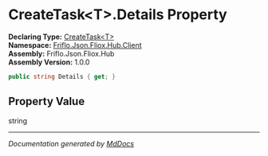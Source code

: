 ﻿<!--  
  <auto-generated>   
    The contents of this file were generated by a tool.  
    Changes to this file may be list if the file is regenerated  
  </auto-generated>   
-->

# CreateTask\<T\>.Details Property

**Declaring Type:** [CreateTask\<T\>](../index.md)  
**Namespace:** [Friflo.Json.Fliox.Hub.Client](../../index.md)  
**Assembly:** Friflo.Json.Fliox.Hub  
**Assembly Version:** 1.0.0

```csharp
public string Details { get; }
```

## Property Value

string

___

*Documentation generated by [MdDocs](https://github.com/ap0llo/mddocs)*
